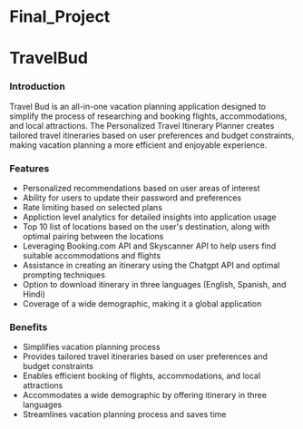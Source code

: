 # Final_Project

# TravelBud

### Introduction
Travel Bud is an all-in-one vacation planning application designed to simplify the process of researching and booking flights, accommodations, and local attractions. The Personalized Travel Itinerary Planner creates tailored travel itineraries based on user preferences and budget constraints, making vacation planning a more efficient and enjoyable experience.

### Features
- Personalized recommendations based on user areas of interest
- Ability for users to update their password and preferences
- Rate limiting based on selected plans
- Appliction level analytics for detailed insights into application usage
- Top 10 list of locations based on the user's destination, along with optimal pairing between the locations
- Leveraging Booking.com API and Skyscanner API to help users find suitable accommodations and flights
- Assistance in creating an itinerary using the Chatgpt API and optimal prompting techniques
- Option to download itinerary in three languages (English, Spanish, and Hindi)
- Coverage of a wide demographic, making it a global application

### Benefits
- Simplifies vacation planning process
- Provides tailored travel itineraries based on user preferences and budget constraints
- Enables efficient booking of flights, accommodations, and local attractions
- Accommodates a wide demographic by offering itinerary in three languages
- Streamlines vacation planning process and saves time
